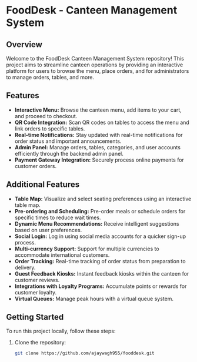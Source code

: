 # FoodDesk - Canteen Management System

## Overview

Welcome to the FoodDesk Canteen Management System repository! This project aims to streamline canteen operations by providing an interactive platform for users to browse the menu, place orders, and for administrators to manage orders, tables, and more.

## Features

- **Interactive Menu:** Browse the canteen menu, add items to your cart, and proceed to checkout.
- **QR Code Integration:** Scan QR codes on tables to access the menu and link orders to specific tables.
- **Real-time Notifications:** Stay updated with real-time notifications for order status and important announcements.
- **Admin Panel:** Manage orders, tables, categories, and user accounts efficiently through the backend admin panel.
- **Payment Gateway Integration:** Securely process online payments for customer orders.

## Additional Features

- **Table Map:** Visualize and select seating preferences using an interactive table map.
- **Pre-ordering and Scheduling:** Pre-order meals or schedule orders for specific times to reduce wait times.
- **Dynamic Menu Recommendations:** Receive intelligent suggestions based on user preferences.
- **Social Login:** Log in using social media accounts for a quicker sign-up process.
- **Multi-currency Support:** Support for multiple currencies to accommodate international customers.
- **Order Tracking:** Real-time tracking of order status from preparation to delivery.
- **Guest Feedback Kiosks:** Instant feedback kiosks within the canteen for customer reviews.
- **Integrations with Loyalty Programs:** Accumulate points or rewards for customer loyalty.
- **Virtual Queues:** Manage peak hours with a virtual queue system.

## Getting Started

To run this project locally, follow these steps:

1. Clone the repository:

   ```bash
   git clone https://github.com/ajaywagh955/fooddesk.git
   
